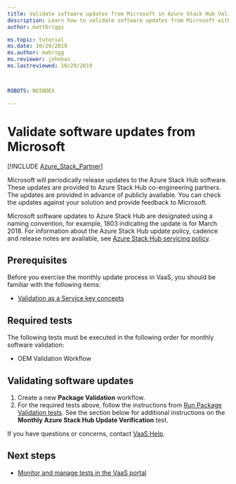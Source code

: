 ```yaml
---
title: Validate software updates from Microsoft in Azure Stack Hub Validation as a Service 
description: Learn how to validate software updates from Microsoft with Validation as a Service.
author: mattbriggs

ms.topic: tutorial
ms.date: 10/29/2019
ms.author: mabrigg
ms.reviewer: johnhas
ms.lastreviewed: 10/29/2019



ROBOTS: NOINDEX

---
```


# Validate software updates from Microsoft

[!INCLUDE [Azure_Stack_Partner](./includes/azure-stack-partner-appliesto.md)]

Microsoft will periodically release updates to the Azure Stack Hub software. These updates are provided to Azure Stack Hub co-engineering partners. The updates are provided in advance of publicly available. You can check the updates against your solution and provide feedback to Microsoft.

Microsoft software updates to Azure Stack Hub are designated using a naming convention, for example, 1803 indicating the update is for March 2018. For information about the Azure Stack Hub update policy, cadence and release notes are available, see [Azure Stack Hub servicing policy](../operator/azure-stack-servicing-policy.md).

## Prerequisites

Before you exercise the monthly update process in VaaS, you should be familiar with the following items:

- [Validation as a Service key concepts](azure-stack-vaas-key-concepts.md)

## Required tests

The following tests must be executed in the following order for monthly software validation:

- OEM Validation Workflow

## Validating software updates

1. Create a new **Package Validation** workflow.
1. For the required tests above, follow the instructions from [Run Package Validation tests](azure-stack-vaas-validate-oem-package.md#run-package-validation-tests). See the section below for additional instructions on the **Monthly Azure Stack Hub Update Verification** test.

If you have questions or concerns, contact [VaaS Help](mailto:vaashelp@microsoft.com).

## Next steps

- [Monitor and manage tests in the VaaS portal](azure-stack-vaas-monitor-test.md)
